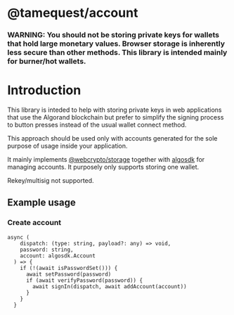 # @tamequest/account

### WARNING: You should not be storing private keys for wallets that hold large monetary values. Browser storage is inherently less secure than other methods. This library is intended mainly for burner/hot wallets.

# Introduction

This library is inteded to help with storing private keys in web applications that use the Algorand blockchain but prefer to simplify the signing process to button presses instead of the usual wallet connect method.

This approach should be used only with accounts generated for the sole purpose of usage inside your application.

It mainly implements [@webcrypto/storage](https://github.com/willgm/web-crypto-storage) together with [algosdk](https://algorand.github.io/js-algorand-sdk/) for managing accounts. It purposely only supports storing one wallet.

Rekey/multisig not supported.

## Example usage

### Create account

```
async (
    dispatch: (type: string, payload?: any) => void,
    password: string,
    account: algosdk.Account
  ) => {
    if (!(await isPasswordSet())) {
      await setPassword(password)
      if (await verifyPassword(password)) {
        await signIn(dispatch, await addAccount(account))
      }
    }
  }
```
